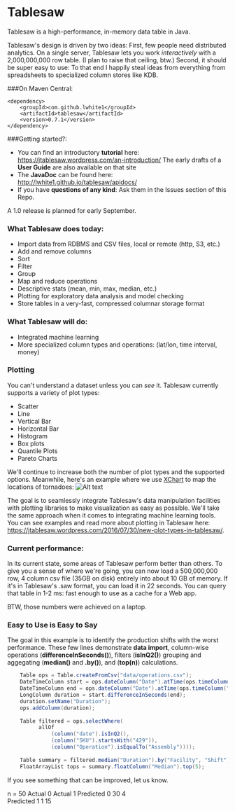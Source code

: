 Tablesaw
=======
   
Tablesaw is a high-performance, in-memory data table in Java. 

Tablesaw's design is driven by two ideas: First, few people need distributed analytics. 
On a single server, Tablesaw lets you work _interactively_ with a 2,000,000,000 row table. 
(I plan to raise that ceiling, btw.) Second, it should be super easy to use: To that end I happily 
steal ideas from everything from spreadsheets to specialized column stores like KDB.

###On Maven Central:

    <dependency>
        <groupId>com.github.lwhite1</groupId>
        <artifactId>tablesaw</artifactId>
        <version>0.7.1</version>
    </dependency>

###Getting started?:

* You can find an introductory __tutorial__ here: https://jtablesaw.wordpress.com/an-introduction/ The early drafts of a __User Guide__ are also available on that site
* The __JavaDoc__ can be found here: http://lwhite1.github.io/tablesaw/apidocs/
* If you have __questions of any kind__: Ask them in the Issues section of this Repo.
 
A 1.0 release is planned for early September.  

### What Tablesaw does today: 
* Import data from RDBMS and CSV files, local or remote (http, S3, etc.)
* Add and remove columns
* Sort 
* Filter
* Group
* Map and reduce operations
* Descriptive stats (mean, min, max, median, etc.)
* Plotting for exploratory data analysis and model checking
* Store tables in a very-fast, compressed columnar storage format

### What Tablesaw will do:
* Integrated machine learning
* More specialized column types and operations: (lat/lon, time interval, money)

### Plotting
You can't understand a dataset unless you can _see_ it. Tablesaw currently supports a variety of plot types:
* Scatter
* Line
* Vertical Bar
* Horizontal Bar
* Histogram 
* Box plots
* Quantile Plots
* Pareto Charts

We'll continue to increase both the number of plot types and the supported options. Meanwhile, here's an example where we use [XChart](https://github.com/timmolter/XChart) to map the locations of tornadoes: 
![Alt text](https://jtablesaw.files.wordpress.com/2016/07/tornados2.png?w=809)

The goal is to seamlessly integrate Tablesaw's data manipulation facilities with plotting libraries to make visualization as easy as possible. We'll take the same approach when it comes to integrating machine learning tools. You can see examples and read more about plotting in Tablesaw here: https://jtablesaw.wordpress.com/2016/07/30/new-plot-types-in-tablesaw/.

### Current performance:
In its current state, some areas of Tablesaw perform better than others. To give you a sense of where we're going, you can now load a 500,000,000 row, 4 column csv file (35GB on disk) entirely into about 10 GB of memory. If it's in Tablesaw's .saw format, you can load it in 22 seconds. You can query that table in 1-2 ms: fast enough to use as a cache for a Web app.

BTW, those numbers were achieved on a laptop.

### Easy to Use is Easy to Say
The goal in this example is to identify the production shifts with the worst performance. These few lines demonstrate __data import__, column-wise operations (__differenceInSeconds()__), filters (__isInQ2()__) grouping and aggegating (__median()__ and __.by()__), and (__top(n)__) calculations. 

```java
    Table ops = Table.createFromCsv("data/operations.csv");                             // load data
    DateTimeColumn start = ops.dateColumn("Date").atTime(ops.timeColumn("Start"));
    DateTimeColumn end = ops.dateColumn("Date").atTime(ops.timeColumn("End");
    LongColumn duration = start.differenceInSeconds(end);                        // calc duration
    duration.setName("Duration");
    ops.addColumn(duration);
    
    Table filtered = ops.selectWhere(                                            // filter
          allOf
              (column("date").isInQ2(),
              (column("SKU").startsWith("429")),
              (column("Operation").isEqualTo("Assembly"))));
   
    Table summary = filtered.median("Duration").by("Facility", "Shift");         // group medians
    FloatArrayList tops = summary.floatColumn("Median").top(5);                  // get "slowest"

```
If you see something that can be improved, let us know.

   n = 50      Actual 0 Actual 1 
   Predicted 0 30       4        
   Predicted 1 1        15       

